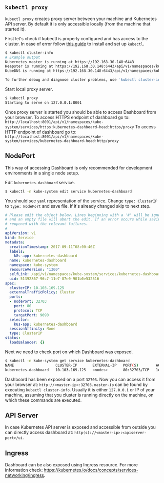## `kubectl proxy`

`kubectl proxy` creates proxy server between your machine and Kubernetes API server. By default it is only accessible locally (from the machine that started it).

First let's check if kubectl is properly configured and has access to the cluster. In case of error follow [this guide](https://kubernetes.io/docs/tasks/tools/install-kubectl/) to install and set up `kubectl`.
```sh
$ kubectl cluster-info
# Example output
Kubernetes master is running at https://192.168.30.148:6443
Heapster is running at https://192.168.30.148:6443/api/v1/namespaces/kube-system/services/heapster/proxy
KubeDNS is running at https://192.168.30.148:6443/api/v1/namespaces/kube-system/services/kube-dns/proxy

To further debug and diagnose cluster problems, use 'kubectl cluster-info dump'.
```

Start local proxy server.
```sh
$ kubectl proxy
Starting to serve on 127.0.0.1:8001
```

Once proxy server is started you should be able to access Dashboard from your browser.
To access HTTPS endpoint of dashboard go to: `http://localhost:8001/api/v1/namespaces/kube-system/services/https:kubernetes-dashboard-head:https/proxy`
To access HTTP endpoint of dashboard go to: `http://localhost:8001/api/v1/namespaces/kube-system/services/kubernetes-dashboard-head:http/proxy`

## NodePort

This way of accessing Dashboard is only recommended for development environments in a single node setup. 

Edit `kubernetes-dashboard` service.
```sh
$ kubectl -n kube-system edit service kubernetes-dashboard
```

You should see `yaml` representation of the service. Change `type: ClusterIP` to `type: NodePort` and save file. If it's already changed skip to next step.
```yaml
# Please edit the object below. Lines beginning with a '#' will be ignored,
# and an empty file will abort the edit. If an error occurs while saving this file will be
# reopened with the relevant failures.
#
apiVersion: v1
kind: Service
metadata:
  creationTimestamp: 2017-09-11T08:00:46Z
  labels:
    k8s-app: kubernetes-dashboard
  name: kubernetes-dashboard
  namespace: kube-system
  resourceVersion: "1300"
  selfLink: /api/v1/namespaces/kube-system/services/kubernetes-dashboard
  uid: 51392867-96c7-11e7-87e0-901b0e532516
spec:
  clusterIP: 10.103.169.125
  externalTrafficPolicy: Cluster
  ports:
  - nodePort: 32703
    port: 80
    protocol: TCP
    targetPort: 9090
  selector:
    k8s-app: kubernetes-dashboard
  sessionAffinity: None
  type: ClusterIP
status:
  loadBalancer: {}
```

Next we need to check port on which Dashboard was exposed.
```sh
$ kubectl -n kube-system get service kubernetes-dashboard
NAME                   CLUSTER-IP       EXTERNAL-IP   PORT(S)        AGE
kubernetes-dashboard   10.103.169.125   <nodes>       80:32703/TCP   1d
```

Dashboard has been exposed on a port `32703`. Now you can access it from your browser at: `http://<master-ip>:32703`. `master-ip` can be found by executing `kubectl cluster-info`. Usually it is either `127.0.0.1` or IP of your machine, assuming that you cluster is running directly on the machine, on which these commands are executed.

## API Server

In case Kubernetes API server is exposed and accessible from outside you can directly access dashboard at: `http(s)://<master-ip>:<apiserver-port>/ui`.

## Ingress

Dashboard can be also exposed using Ingress resource. For more information check: https://kubernetes.io/docs/concepts/services-networking/ingress.
